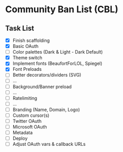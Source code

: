 # Community Ban List (CBL)

## Task List

- [x] Finish scaffolding
- [x] Basic OAuth
- [ ] Color palettes (Dark & Light - Dark Default)
- [x] Theme switch
- [x] Implement fonts (BeaufortForLOL, Spiegel)
- [x] Font Preloads
- [ ] Better decorators/dividers (SVG)
- [ ] ...
- [ ] Background/Banner preload
- [ ] ...
- [ ] Ratelimiting
- [ ] ...
- [ ] Branding (Name, Domain, Logo)
- [ ] Custom cursor(s)
- [ ] Twitter OAuth
- [ ] Microsoft OAuth
- [ ] Metadata
- [ ] Deploy
- [ ] Adjust OAuth vars & callback URLs

